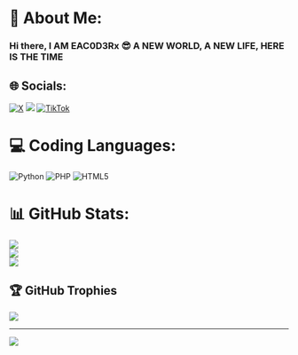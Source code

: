 # 💫 About Me:
### Hi there, I AM EAC0D3Rx 😎 A NEW WORLD, A NEW LIFE, HERE IS THE TIME

## 🌐 Socials:
[![X](https://img.shields.io/badge/X-black.svg?logo=X&logoColor=white)](https://x.com/zekayasaygiduy) <a href="https://t.me/Qea404"><img src="https://img.shields.io/badge/Telegram-Contact%20Telegram%20Profile-blue.svg?logo=telegram"></a> [![TikTok](https://img.shields.io/badge/TikTok-%23000000.svg?logo=TikTok&logoColor=white)](https://tiktok.com/@iamc0d3rx)
</p><p align="left"> 

# 💻 Coding Languages:
![Python](https://img.shields.io/badge/python-3670A0?style=for-the-badge&logo=python&logoColor=ffdd54) ![PHP](https://img.shields.io/badge/php-%23777BB4.svg?style=for-the-badge&logo=php&logoColor=white) ![HTML5](https://img.shields.io/badge/html5-%23E34F26.svg?style=for-the-badge&logo=html5&logoColor=white)

# 📊 GitHub Stats:
![](https://github-readme-stats.vercel.app/api?username=iameac0d3rx&theme=radical&hide_border=false&include_all_commits=false&count_private=false)<br/>
![](https://github-readme-streak-stats.herokuapp.com/?user=iameac0d3rx&theme=radical&hide_border=false)<br/>
![](https://github-readme-stats.vercel.app/api/top-langs/?username=iameac0d3rx&theme=radical&hide_border=false&include_all_commits=false&count_private=false&layout=compact)

## 🏆 GitHub Trophies
![](https://github-profile-trophy.vercel.app/?username=iameac0d3rx&theme=matrix&no-frame=false&no-bg=false&margin-w=4)

---
[![](https://visitcount.itsvg.in/api?id=iameac0d3rx&icon=2&color=4)](https://visitcount.itsvg.in)

<!-- Proudly created with GPRM ( https://gprm.itsvg.in ) -->
